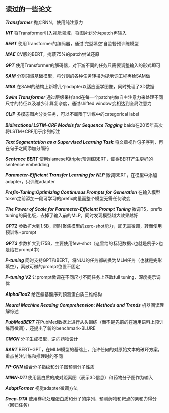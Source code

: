 ## 读过的一些论文

***Transformer*** 抛弃RNN，使用纯注意力

***ViT*** 将Transformer引入视觉领域，将图片划分为patch再输入

***BERT*** 使用Transformer的编码器，通过’完型填空’自监督预训练模型

***MAE*** CV版的BERT，掩蔽75%的patch尝试还原

***GPT*** 使用Transformer的解码器，对下游不同的任务只需要调整输入的形式即可

***SAM*** 分割领域基础模型，将分割的各种任务转换为提示词工程再给SAM做

***MSA*** 在SAM的结构上新增几个adapter以适应医学图像，同时处理了3D数据

***Swim Transformer*** 通过层级采样and在每一个patch内做自主注意力来处理不同尺寸的特征以及减少计算复杂度，通过shifted window变相达到全局注意力

***CLIP*** 多模态图片分类任务，可以不局限于训练中的categorical label

***Bidirectional LSTM-CRF Models for Sequence Tagging*** baidu在2015年首次将LSTM+CRF用于序列标注

***Text Segmentation as a Supervised Learning Task*** 将文章视作句子序列，再在句子之间添加分隔符

***Sentence BERT*** 使用siamese和triplet预训练BERT，使得BERT产生更好的sentence embedding

***Parameter-Efficient Transfer Learning for NLP*** 微调BERT，在模型中添加adapter，只训练adapter

***Prefix-Tuning:Optimizing Continuous Prompts for Generation*** 在输入模型token之前添加一段可学习的prefix向量而整个模型无需任何改变

***The Power of Scale for Parameter-Efficient Prompt Tuning*** 微调T5，prefix tuning的简化版，去掉了输入前的MLP，同时发现模型越大效果越好

***GPT2*** 参数扩大到1.5B，同时聚焦模型的zero-shot能力，即无需微调，转而使用预训练+prompt

***GPT3*** 参数扩大到175B，主要使用few-shot（这里给的标记数据<也就是例子>也是给在prompt中）

***P-tuning*** 同时支持GPT和BERT，将NLU的任务都转换为MLM任务（也就是完形填空），离散可微的prompt位置不固定

***P-tuning V2*** 让prompt微调在不同尺寸不同任务上匹敌full tuning，深度提示调优

***AlphaFlod2*** 给定氨基酸序列预测蛋白质三维结构

***Neural Machine Reading Comprehension: Methods and Trends*** 机器阅读理解综述

***PubMedBERT*** 在PubMed数据上进行从头训练（而不是先前的在通用语料上预训练再微调），还提出了新的benchmark-BLURE

***CMGN*** 分子生成模型，逆向药物设计

***BART*** BERT+GPT，在MLM模型的基础上，允许任何的对原始文本的破环方案，重点关注训练和推理时的不同

***FP-GNN*** 结合分子指纹和分子图预测分子性质

***MINN-DTI*** 使用蛋白质的成对距离图（表示3D信息）和药物分子图作为输入

***AdaptFormer*** 视觉adapter微调方法

***Deep-DTA*** 使用卷积处理蛋白质和分子的序列，预测药物和靶点的亲和力得分（回归任务）